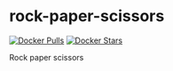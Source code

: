 # rock-paper-scissors

[![Docker Pulls](https://img.shields.io/docker/pulls/wasabina67/rock-paper-scissors)](https://hub.docker.com/r/wasabina67/rock-paper-scissors)
[![Docker Stars](https://img.shields.io/docker/stars/wasabina67/rock-paper-scissors)](https://hub.docker.com/r/wasabina67/rock-paper-scissors)

Rock paper scissors
